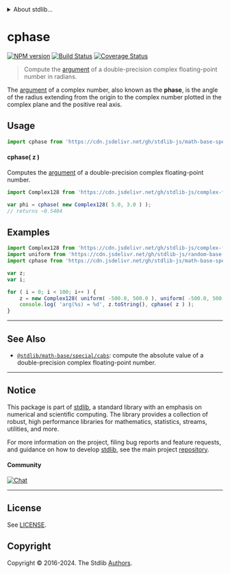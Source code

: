 <!--

@license Apache-2.0

Copyright (c) 2018 The Stdlib Authors.

Licensed under the Apache License, Version 2.0 (the "License");
you may not use this file except in compliance with the License.
You may obtain a copy of the License at

   http://www.apache.org/licenses/LICENSE-2.0

Unless required by applicable law or agreed to in writing, software
distributed under the License is distributed on an "AS IS" BASIS,
WITHOUT WARRANTIES OR CONDITIONS OF ANY KIND, either express or implied.
See the License for the specific language governing permissions and
limitations under the License.

-->


<details>
  <summary>
    About stdlib...
  </summary>
  <p>We believe in a future in which the web is a preferred environment for numerical computation. To help realize this future, we've built stdlib. stdlib is a standard library, with an emphasis on numerical and scientific computation, written in JavaScript (and C) for execution in browsers and in Node.js.</p>
  <p>The library is fully decomposable, being architected in such a way that you can swap out and mix and match APIs and functionality to cater to your exact preferences and use cases.</p>
  <p>When you use stdlib, you can be absolutely certain that you are using the most thorough, rigorous, well-written, studied, documented, tested, measured, and high-quality code out there.</p>
  <p>To join us in bringing numerical computing to the web, get started by checking us out on <a href="https://github.com/stdlib-js/stdlib">GitHub</a>, and please consider <a href="https://opencollective.com/stdlib">financially supporting stdlib</a>. We greatly appreciate your continued support!</p>
</details>

# cphase

[![NPM version][npm-image]][npm-url] [![Build Status][test-image]][test-url] [![Coverage Status][coverage-image]][coverage-url] <!-- [![dependencies][dependencies-image]][dependencies-url] -->

> Compute the [argument][complex-number-argument] of a double-precision complex floating-point number in radians.

<section class="intro">

The [argument][complex-number-argument] of a complex number, also known as the **phase**, is the angle of the radius extending from the origin to the complex number plotted in the complex plane and the positive real axis.

</section>

<!-- /.intro -->



<section class="usage">

## Usage

```javascript
import cphase from 'https://cdn.jsdelivr.net/gh/stdlib-js/math-base-special-cphase@deno/mod.js';
```

#### cphase( z )

Computes the [argument][complex-number-argument] of a double-precision complex floating-point number.

```javascript
import Complex128 from 'https://cdn.jsdelivr.net/gh/stdlib-js/complex-float64@deno/mod.js';

var phi = cphase( new Complex128( 5.0, 3.0 ) );
// returns ~0.5404
```

</section>

<!-- /.usage -->

<section class="examples">

## Examples

<!-- eslint no-undef: "error" -->

```javascript
import Complex128 from 'https://cdn.jsdelivr.net/gh/stdlib-js/complex-float64@deno/mod.js';
import uniform from 'https://cdn.jsdelivr.net/gh/stdlib-js/random-base-uniform@deno/mod.js';
import cphase from 'https://cdn.jsdelivr.net/gh/stdlib-js/math-base-special-cphase@deno/mod.js';

var z;
var i;

for ( i = 0; i < 100; i++ ) {
    z = new Complex128( uniform( -500.0, 500.0 ), uniform( -500.0, 500.0 ) );
    console.log( 'arg(%s) = %d', z.toString(), cphase( z ) );
}
```

</section>

<!-- /.examples -->

<!-- C interface documentation. -->



<!-- Section for related `stdlib` packages. Do not manually edit this section, as it is automatically populated. -->

<section class="related">

* * *

## See Also

-   <span class="package-name">[`@stdlib/math-base/special/cabs`][@stdlib/math/base/special/cabs]</span><span class="delimiter">: </span><span class="description">compute the absolute value of a double-precision complex floating-point number.</span>

</section>

<!-- /.related -->

<!-- Section for all links. Make sure to keep an empty line after the `section` element and another before the `/section` close. -->


<section class="main-repo" >

* * *

## Notice

This package is part of [stdlib][stdlib], a standard library with an emphasis on numerical and scientific computing. The library provides a collection of robust, high performance libraries for mathematics, statistics, streams, utilities, and more.

For more information on the project, filing bug reports and feature requests, and guidance on how to develop [stdlib][stdlib], see the main project [repository][stdlib].

#### Community

[![Chat][chat-image]][chat-url]

---

## License

See [LICENSE][stdlib-license].


## Copyright

Copyright &copy; 2016-2024. The Stdlib [Authors][stdlib-authors].

</section>

<!-- /.stdlib -->

<!-- Section for all links. Make sure to keep an empty line after the `section` element and another before the `/section` close. -->

<section class="links">

[npm-image]: http://img.shields.io/npm/v/@stdlib/math-base-special-cphase.svg
[npm-url]: https://npmjs.org/package/@stdlib/math-base-special-cphase

[test-image]: https://github.com/stdlib-js/math-base-special-cphase/actions/workflows/test.yml/badge.svg?branch=v0.2.0
[test-url]: https://github.com/stdlib-js/math-base-special-cphase/actions/workflows/test.yml?query=branch:v0.2.0

[coverage-image]: https://img.shields.io/codecov/c/github/stdlib-js/math-base-special-cphase/main.svg
[coverage-url]: https://codecov.io/github/stdlib-js/math-base-special-cphase?branch=main

<!--

[dependencies-image]: https://img.shields.io/david/stdlib-js/math-base-special-cphase.svg
[dependencies-url]: https://david-dm.org/stdlib-js/math-base-special-cphase/main

-->

[chat-image]: https://img.shields.io/gitter/room/stdlib-js/stdlib.svg
[chat-url]: https://app.gitter.im/#/room/#stdlib-js_stdlib:gitter.im

[stdlib]: https://github.com/stdlib-js/stdlib

[stdlib-authors]: https://github.com/stdlib-js/stdlib/graphs/contributors

[umd]: https://github.com/umdjs/umd
[es-module]: https://developer.mozilla.org/en-US/docs/Web/JavaScript/Guide/Modules

[deno-url]: https://github.com/stdlib-js/math-base-special-cphase/tree/deno
[deno-readme]: https://github.com/stdlib-js/math-base-special-cphase/blob/deno/README.md
[umd-url]: https://github.com/stdlib-js/math-base-special-cphase/tree/umd
[umd-readme]: https://github.com/stdlib-js/math-base-special-cphase/blob/umd/README.md
[esm-url]: https://github.com/stdlib-js/math-base-special-cphase/tree/esm
[esm-readme]: https://github.com/stdlib-js/math-base-special-cphase/blob/esm/README.md
[branches-url]: https://github.com/stdlib-js/math-base-special-cphase/blob/main/branches.md

[stdlib-license]: https://raw.githubusercontent.com/stdlib-js/math-base-special-cphase/main/LICENSE

[complex-number-argument]: https://en.wikipedia.org/wiki/Argument_%28complex_analysis%29

<!-- <related-links> -->

[@stdlib/math/base/special/cabs]: https://github.com/stdlib-js/math-base-special-cabs/tree/deno

<!-- </related-links> -->

</section>

<!-- /.links -->
